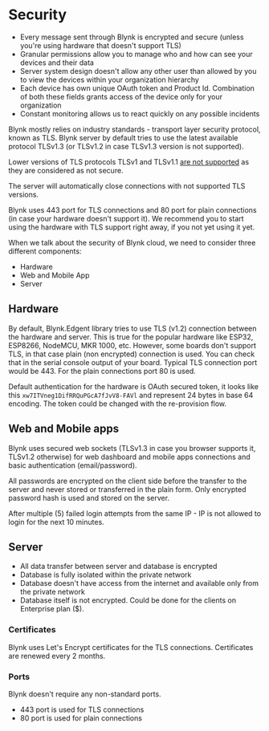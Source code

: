 # Security

- Every message sent through Blynk is encrypted and secure (unless you're using hardware that doesn't support TLS)
- Granular permissions allow you to manage who and how can see your devices and their data
- Server system design doesn't allow any other user than allowed by you to view the devices within your organization hierarchy
- Each device has own unique OAuth token and Product Id. Combination of both these fields grants access of the device only for your organization
- Constant monitoring allows us to react quickly on any possible incidents   

Blynk mostly relies on industry standards - transport layer security protocol, known as TLS. 
Blynk server by default tries to use the latest available protocol TLSv1.3 
(or TLSv1.2 in case TLSv1.3 version is not supported).

Lower versions of TLS protocols TLSv1 and TLSv1.1 [are not supported](https://en.wikipedia.org/wiki/Transport_Layer_Security#TLS_1.0)
as they are considered as not secure.

The server will automatically close connections with not supported TLS versions.

Blynk uses 443 port for TLS connections and 80 port for plain connections (in case your hardware doesn't support it).
We recommend you to start using the hardware with TLS support right away, if you not yet using it yet.

When we talk about the security of Blynk cloud, we need to consider three different components:

- Hardware
- Web and Mobile App
- Server

## Hardware

By default, Blynk.Edgent library tries to use TLS (v1.2) connection between the hardware and server. 
This is true for the popular hardware like ESP32, ESP8266, NodeMCU, MKR 1000, etc. However, some boards don't support TLS,
in that case plain (non encrypted) connection is used. You can check that in the serial console output of your board. 
Typical TLS connection port would be 443.
For the plain connections port 80 is used.

Default authentication for the hardware is OAuth secured token, it looks like this `xw7ITVneg1DifRRQuPGcA7fJvV8-FAVl` and 
represent 24 bytes in base 64 encoding.
The token could be changed with the re-provision flow.

## Web and Mobile apps

Blynk uses secured web sockets (TLSv1.3 in case you browser supports it, TLSv1.2 otherwise) for web dashboard 
and mobile apps connections and basic authentication (email/password).

All passwords are encrypted on the client side before the transfer to the server and never stored or transferred in the plain form. 
Only encrypted password hash is used and stored on the server.

After multiple (5) failed login attempts from the same IP - IP is not allowed to login for the next 10 minutes.

## Server

- All data transfer between server and database is encrypted
- Database is fully isolated within the private network
- Database doesn't have access from the internet and available only from the private network
- Database itself is not encrypted. Could be done for the clients on Enterprise plan ($).

### Certificates

Blynk uses Let's Encrypt certificates for the TLS connections. Certificates are renewed every 2 months. 

### Ports

Blynk doesn't require any non-standard ports.

- 443 port is used for TLS connections
- 80 port is used for plain connections